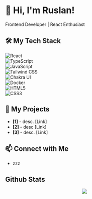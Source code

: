 # 👋 Hi, I'm Ruslan!  
Frontend Developer | React Enthusiast 
  

## 🛠 My Tech Stack  
![React](https://img.shields.io/badge/React-20232A?style=for-the-badge&logo=react&logoColor=61DAFB)  
![TypeScript](https://img.shields.io/badge/TypeScript-007ACC?style=for-the-badge&logo=typescript&logoColor=white)  
![JavaScript](https://img.shields.io/badge/JavaScript-F7DF1E?style=for-the-badge&logo=javascript&logoColor=black)  
![Tailwind CSS](https://img.shields.io/badge/Tailwind_CSS-38B2AC?style=for-the-badge&logo=tailwind-css&logoColor=white)  
![Chakra UI](https://img.shields.io/badge/Chakra_UI-319795?style=for-the-badge&logo=chakraui&logoColor=white)  
![Docker](https://img.shields.io/badge/Docker-2496ED?style=for-the-badge&logo=docker&logoColor=white)  
![HTML5](https://img.shields.io/badge/HTML5-E34F26?style=for-the-badge&logo=html5&logoColor=white)  
![CSS3](https://img.shields.io/badge/CSS3-1572B6?style=for-the-badge&logo=css3&logoColor=white)  

## 🚀 My Projects  
- **[1]** - desc. [Link]  
- **[2]** - desc [Link]  
- **[3]** - desc. [Link]  

## 📫 Connect with Me  

- zzz


## Github Stats  
 
<div align="center"><img src="https://github-readme-stats.vercel.app/api/top-langs/?username=zatrudnilovbtw&hide_border=false&layout=donut" align="center" /></div>  
